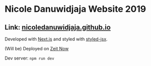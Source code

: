 # Nicole Danuwidjaja Website 2019
## Link: [nicoledanuwidjaja.github.io](https://nicoledanuwidjaja.github.io/)

Developed with [Next.js](https://nextjs.org/) and styled with [styled-jsx](https://github.com/zeit/styled-jsx).

(Will be) Deployed on [Zeit Now](https://zeit.co/download)

Dev server: `npm run dev`
